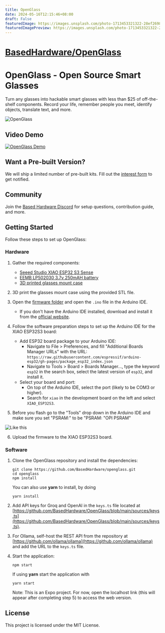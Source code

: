 ```yaml
---
title: OpenGlass
date: 2024-05-16T12:15:46+08:00
draft: False
featuredImage: https://images.unsplash.com/photo-1713453321322-28ef26986cc0?ixid=M3w0NjAwMjJ8MHwxfHJhbmRvbXx8fHx8fHx8fDE3MTU4MzI4MzN8&ixlib=rb-4.0.3
featuredImagePreview: https://images.unsplash.com/photo-1713453321322-28ef26986cc0?ixid=M3w0NjAwMjJ8MHwxfHJhbmRvbXx8fHx8fHx8fDE3MTU4MzI4MzN8&ixlib=rb-4.0.3
---
```


# [BasedHardware/OpenGlass](https://github.com/BasedHardware/OpenGlass)

# OpenGlass - Open Source Smart Glasses

Turn any glasses into hackable smart glasses with less than $25 of off-the-shelf components. Record your life, remember people you meet, identify objects, translate text, and more.

![OpenGlass](https://github.com/BasedHardware/openglass/assets/1193692/d42364e2-78f6-41ff-845f-dba2052b2f3c)

## Video Demo

[![OpenGlass Demo](https://img.youtube.com/vi/DsM_-c2e1ew/0.jpg)](https://youtu.be/DsM_-c2e1ew)

## Want a Pre-built Version?

We will ship a limited number of pre-built kits. Fill out the [interest form](https://basedhardware.com/openglass) to get notified.

## Community

Join the [Based Hardware Discord](https://discord.com/invite/ZutWMTJnwA) for setup questions, contribution guide, and more.

## Getting Started

Follow these steps to set up OpenGlass:

### Hardware

1. Gather the required components:
   - [Seeed Studio XIAO ESP32 S3 Sense](https://www.amazon.com/dp/B0C69FFVHH/ref=dp_iou_view_item?ie=UTF8&psc=1)
   - [EEMB LP502030 3.7v 250mAH battery](https://www.amazon.com/EEMB-Battery-Rechargeable-Lithium-Connector/dp/B08VRZTHDL)
   - [3D printed glasses mount case](https://storage.googleapis.com/scott-misc/openglass_case.stl)

2. 3D print the glasses mount case using the provided STL file.

3. Open the [firmware folder](https://github.com/BasedHardware/openglass/tree/main/firmware) and open the `.ino` file in the Arduino IDE.
   - If you don't have the Arduino IDE installed, download and install it from the [official website](https://www.arduino.cc/en/software).

4. Follow the software preparation steps to set up the Arduino IDE for the XIAO ESP32S3 board:
   - Add ESP32 board package to your Arduino IDE:
     - Navigate to File > Preferences, and fill "Additional Boards Manager URLs" with the URL: `https://raw.githubusercontent.com/espressif/arduino-esp32/gh-pages/package_esp32_index.json`
     - Navigate to Tools > Board > Boards Manager..., type the keyword `esp32` in the search box, select the latest version of `esp32`, and install it.
   - Select your board and port:
     - On top of the Arduino IDE, select the port (likely to be COM3 or higher).
     - Search for `xiao` in the development board on the left and select `XIAO_ESP32S3`.

5. Before you flash go to the "Tools" drop down in the Arduino IDE and make sure you set "PSRAM:" to be "PSRAM: "OPI PSRAM"

![Like this](image.png)

6. Upload the firmware to the XIAO ESP32S3 board.

### Software

1. Clone the OpenGlass repository and install the dependencies:
   ```
   git clone https://github.com/BasedHardware/openglass.git
   cd openglass
   npm install
   ```
   You can also use **yarn** to install, by doing
   ```
   yarn install
   ```

3. Add API keys for Groq and OpenAI in the `keys.ts` file located at [https://github.com/BasedHardware/OpenGlass/blob/main/sources/keys.ts](https://github.com/BasedHardware/OpenGlass/blob/main/sources/keys.ts).

4. For Ollama, self-host the REST API from the repository at [https://github.com/ollama/ollama](https://github.com/ollama/ollama) and add the URL to the `keys.ts` file.

5. Start the application:
   ```
   npm start
   ```

   If using **yarn** start the application with
   ```
   yarn start
   ```
   
   Note: This is an Expo project. For now, open the localhost link (this will appear after completing step 5) to access the web version.

## License

This project is licensed under the MIT License.

